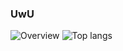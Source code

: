 ### UwU

![Overview](https://raw.githubusercontent.com/Xiaro/github-stats/master/generated/overview.svg)
![Top langs](https://raw.githubusercontent.com/Xiaro/github-stats/master/generated/languages.svg)
